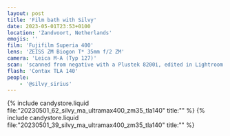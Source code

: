 ```yaml
---
layout: post
title: 'Film bath with Silvy'
date: 2023-05-01T23:53+0100
location: 'Zandvoort, Netherlands'
emojis: ''
film: 'Fujifilm Superia 400'
lens: 'ZEISS ZM Biogon T* 35mm f/2 ZM'
camera: 'Leica M-A (Typ 127)'
scan: 'scanned from negative with a Plustek 8200i, edited in Lightroom'
flash: 'Contax TLA 140'
people: 
    - '@silvy_sirius'
---
```


{% include candystore.liquid file:"20230501_62_silvy_ma_ultramax400_zm35_tla140" title:"" %}
{% include candystore.liquid file:"20230501_39_silvy_ma_ultramax400_zm35_tla140" title:"" %}